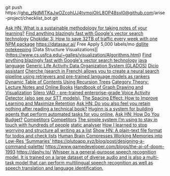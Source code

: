 git push https://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@github.com/arise-project/checklist_bot.git

[Ask HN: What is a sustainable methodology for taking notes of your learning?](https://news.ycombinator.com/item?id=32211734)
[Find anything blazingly fast with Google's vector search technology](https://cloud.google.com/blog/topics/developers-practitioners/find-anything-blazingly-fast-googles-vector-search-technology)
[Chokidar 3: How to save 32TB of traffic every week with one NPM package](https://paulmillr.com/posts/chokidar-3-save-32tb-of-traffic/)
https://datasaur.ai/ Free Apply 5,000 labels/mo
[dqllite notekeeping](https://epilys.github.io/bibliothecula/notekeeping.html)
[Data Structure Visualizations]|(https://www.cs.usfca.edu/~galles/visualization/Algorithms.html)
[Find anything blazingly fast with Google's vector search technology](https://cloud.google.com/blog/topics/developers-practitioners/find-anything-blazingly-fast-googles-vector-search-technology)
[java language](https://advancedweb.hu/new-language-features-since-java-8-to-17/)
[Generic Life Activity Data Organization System (GLADOS)](https://github.com/kaustubh-karkare/glados)
[Dicio assistant](https://github.com/Stypox/dicio-android)
[Cherche (search in French) allows you to create a neural search pipeline using retrievers and pre-trained language models as rankers](https://github.com/raphaelsty/cherche)
[Dynamic Table of Contents Using Recursion Trees](https://ryan-schachte.com/posts/dynamic-table-of-contents-using-recursion-trees)
[Category Theory: Lecture Notes and Online Books](https://www.logicmatters.net/categories/)
[Handbook of Graph Drawing and Visualization](https://cs.brown.edu/people/rtamassi/gdhandbook/)
[Silero VAD - pre-trained enterprise-grade Voice Activity Detector (also see our STT models).](https://github.com/snakers4/silero-vad)
[The Spacing Effect: How to Improve Learning and Maximize Retention](https://fs.blog/spacing-effect/)
[Ask HN: Do you also feel you retain nothing after reading a technical book?](https://news.ycombinator.com/item?id=30047138)
[Huginn is a system for building agents that perform automated tasks for you online.](https://github.com/huginn/huginn)
[Ask HN: How Do You Budget?](https://news.ycombinator.com/item?id=30052504)
[Competitors](https://windi.app/)
[Competitors](https://github.com/Roznoshchik/Lurnby)
[The simple system I’m using to stay in touch with hundreds of people](https://jakobgreenfeld.com/stay-in-touch)
[static analyser](https://fbinfer.com/)
[How I learned to stop worrying and structure all writing as a list](https://dynomight.net/lists/)
[Show HN: A plain-text file format for todos and check lists](https://news.ycombinator.com/item?id=30879327)
[Human Brain Compresses Working Memories into Low-Res ‘Summaries’
](https://directorsblog.nih.gov/2022/04/12/human-brain-compresses-working-memories-into-low-res-summaries/)
https://plutoapp.xyz/blog/post/designing-a-command-palette/
https://www.gamedeveloper.com/blogs/the-ai-of-doom-1993
https://dashy.to/
[Whisper is a general-purpose speech recognition model. It is trained on a large dataset of diverse audio and is also a multi-task model that can perform multilingual speech recognition as well as speech translation and language identification.](https://github.com/openai/whisper)